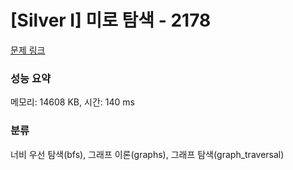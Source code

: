 # [Silver I] 미로 탐색 - 2178 

[문제 링크](https://www.acmicpc.net/problem/2178) 

### 성능 요약

메모리: 14608 KB, 시간: 140 ms

### 분류

너비 우선 탐색(bfs), 그래프 이론(graphs), 그래프 탐색(graph_traversal)

